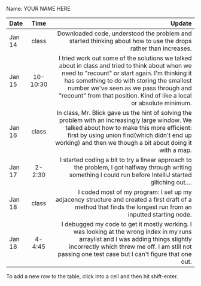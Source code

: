 Name: YOUR NAME HERE

| Date   |   Time   |                                                                                                                                                                                                                                                                                                            Update |
|:-------|:--------:|------------------------------------------------------------------------------------------------------------------------------------------------------------------------------------------------------------------------------------------------------------------------------------------------------------------:|
| Jan 14 |  class   |                                                                                                                                                                                                    Downloaded code, understood the problem and started thinking about how to use the drops rather than increases. |
| Jan 15 | 10-10:30 | I tried work out some of the solutions we talked about in class and tried to think about when we need to "recount" or start again. I'm thinking it has something to do with storing the smallest number we've seen as we pass through and "recount" from that position. Kind of like a local or absolute minimum. |
| Jan 16 |  class   |                                                        In class, Mr. Blick gave us the hint of solving the problem with an increasingly large window. We talked about how to make this more efficient: first by using union find(which didn't end up working) and then we though a bit about doing it with a map. |
| Jan 17 |  2-2:30  |                                                                                                                                                     I started coding a bit to try a linear approach to the problem, I got halfway through writing something I could run before IntelliJ started glitching out.... |
| Jan 18 |  class   |                                                                                                                                                      I coded most of my program: I set up my adjacency structure and created a first draft of a method that finds the longest run from an inputted starting node. |
| Jan 18 |  4-4:45  |                                                                        I debugged my code to get it mostly working. I was looking at the wrong index in my runs arraylist and I was adding things slightly incorrectly which threw me off. I am still not passing one test case but I can't figure that one out.  |


To add a new row to the table, click into a cell and then hit shift-enter.